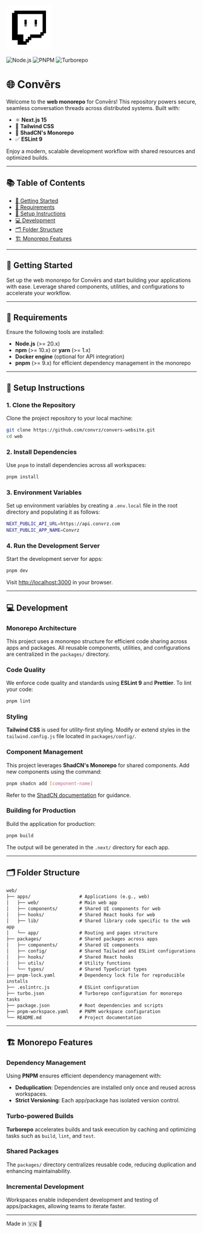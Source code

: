 <img src="./assets/cvz.png" alt="Convrz Logo" width="120" height="120">

![Node.js](https://img.shields.io/badge/node-%3E%3D20.x-green.svg)
![PNPM](https://img.shields.io/badge/pnpm-%3E%3D9.x-yellow.svg)
![Turborepo](https://img.shields.io/badge/turbo-monorepo-orange.svg)

# 🌐 Convērs

Welcome to the **web monorepo** for Convērs! This repository powers secure, seamless conversation threads across distributed systems. Built with:

- ⚛️ **Next.js 15**
- 🎨 **Tailwind CSS**
- 🧩 **ShadCN's Monorepo**
- ✅ **ESLint 9**

Enjoy a modern, scalable development workflow with shared resources and optimized builds.

---

## 📚 Table of Contents

- [🚀 Getting Started](#-getting-started)
- [🔧 Requirements](#-requirements)
- [📂 Setup Instructions](#-setup-instructions)
- [💻 Development](#-development)
- [🗂️ Folder Structure](#️-folder-structure)
- [🏗️ Monorepo Features](#️-monorepo-features)

---

## 🚀 Getting Started

Set up the web monorepo for Convērs and start building your applications with ease. Leverage shared components, utilities, and configurations to accelerate your workflow.

---

## 🔧 Requirements

Ensure the following tools are installed:

- **Node.js** (>= 20.x)
- **npm** (>= 10.x) or **yarn** (>= 1.x)
- **Docker engine** (optional for API integration)
- **pnpm** (>= 9.x) for efficient dependency management in the monorepo

---

## 📂 Setup Instructions

### 1. Clone the Repository

Clone the project repository to your local machine:

```bash
git clone https://github.com/convrz/convers-website.git
cd web
```

### 2. Install Dependencies

Use `pnpm` to install dependencies across all workspaces:

```bash
pnpm install
```

### 3. Environment Variables

Set up environment variables by creating a `.env.local` file in the root directory and populating it as follows:

```bash
NEXT_PUBLIC_API_URL=https://api.convrz.com
NEXT_PUBLIC_APP_NAME=Convrz
```

### 4. Run the Development Server

Start the development server for apps:

```bash
pnpm dev
```

Visit [http://localhost:3000](http://localhost:3000) in your browser.

---

## 💻 Development

### Monorepo Architecture

This project uses a monorepo structure for efficient code sharing across apps and packages. All reusable components, utilities, and configurations are centralized in the `packages/` directory.

### Code Quality

We enforce code quality and standards using **ESLint 9** and **Prettier**. To lint your code:

```bash
pnpm lint
```

### Styling

**Tailwind CSS** is used for utility-first styling. Modify or extend styles in the `tailwind.config.js` file located in `packages/config/`.

### Component Management

This project leverages **ShadCN's Monorepo** for shared components. Add new components using the command:

```bash
pnpm shadcn add [component-name]
```

Refer to the [ShadCN documentation](https://ui.shadcn.com/docs) for guidance.

### Building for Production

Build the application for production:

```bash
pnpm build
```

The output will be generated in the `.next/` directory for each app.

---

## 🗂️ Folder Structure

```plaintext
web/
├── apps/                  # Applications (e.g., web)
│   ├── web/               # Main web app
│   ├── components/        # Shared UI components for web
│   ├── hooks/             # Shared React hooks for web
│   ├── lib/               # Shared library code specific to the web app
│   └── app/               # Routing and pages structure
├── packages/              # Shared packages across apps
│   ├── components/        # Shared UI components
│   ├── config/            # Shared Tailwind and ESLint configurations
│   ├── hooks/             # Shared React hooks
│   ├── utils/             # Utility functions
│   └── types/             # Shared TypeScript types
├── pnpm-lock.yaml         # Dependency lock file for reproducible installs
├── .eslintrc.js           # ESLint configuration
├── turbo.json             # Turborepo configuration for monorepo tasks
├── package.json           # Root dependencies and scripts
├── pnpm-workspace.yaml    # PNPM workspace configuration
└── README.md              # Project documentation
```

---

## 🏗️ Monorepo Features

### Dependency Management

Using **PNPM** ensures efficient dependency management with:

- **Deduplication**: Dependencies are installed only once and reused across workspaces.
- **Strict Versioning**: Each app/package has isolated version control.

### Turbo-powered Builds

**Turborepo** accelerates builds and task execution by caching and optimizing tasks such as `build`, `lint`, and `test`.

### Shared Packages

The `packages/` directory centralizes reusable code, reducing duplication and enhancing maintainability.

### Incremental Development

Workspaces enable independent development and testing of apps/packages, allowing teams to iterate faster.

---

Made in 🇻🇳 🚀
